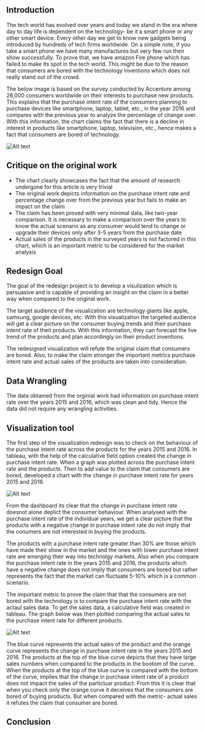 ## Introduction
The tech world has evolved over years and today we stand in the era where day to day life is dependent on the technology- be it a smart phone or any other smart device. Every other day we get to know new gadgets being introduced by hundreds of tech firms worldwide. On a simple note, if you take a smart phone we have many manufactures but very few run their show successfully. To prove that, we have amazon Fire phone which has failed to make its spot in the tech world. This might be due to the reason that consumers are bored with the technology inventions which does not really stand out of the crowd. 

The below image is based on the survey conducted by Accenture among 28,000 consumers worldwide on their interests to purchase new products. This explains that the purchase intent rate of the consumers planning to purchase devices like smartphone, laptop, tablet, etc., in the year 2016 and compares with the previous year to analyze the percentage of change over. With this information, the chart claims the fact that there is a decline in interest in products like smartphone, laptop, television, etc., hence makes a fact that consumers are bored of technology. 

![Alt text](https://github.com/nrajeswaran/Fall17_DataViz/blob/master/Redesign_Project/Original_Work.png)

## Critique on the original work

  - The chart clearly showcases the fact that the amount of research undergone for this article is very trivial
  - The original work depicts information on the purchase intent rate and percentage change over from the previous year but       fails to make an impact on the claim
  - The claim has been proved with very minimal data, like two-year comparison. It is necessary to make a comparison over the     years to know the actual scenario as any consumer would tend to change or upgrade their devices only after 3-5 years from     the purchase date
  - Actual sales of the products in the surveyed years is not factored in this chart, which is an important metric to be           considered for the market analysis

## Redesign Goal
The goal of the redesign project is to develop a visulization which is persuasive and is capable of providing an insight on the claim in a better way when compared to the original work. 

The target audience of the visualization are technology giants like apple, samsung, google devices, etc. With this visualization the targeted audience will get a clear picture on the consumer buying trends and their purchase intent rate of theit products. With this information, they can forecast the live trend of the products and plan accordingly on their product inventions.

The redesigned visualization will refute the original claim that consumers are bored. Also, to make the claim stronger the important metrics purchase intent rate and actual sales of the products are taken into consideration.

## Data Wrangling
The data obtained from the orginial work had information on purchase intent rate over the years 2015 and 2016, which was clean and tidy. Hence the data did not require any wrangling activities. 

## Visualization tool

The first step of the visualization redesign was to check on the behaviour of the purchase intent rate across the products for the years 2015 and 2016. In tableau, with the help of the calculative field option created the change in purchase intent rate. When a graph was plotted across the purchase intent rate and the products. Then to add value to the claim that consumers are bored, developed a chart with the change in purchase intent rate for years 2015 and 2016.

![Alt text](https://github.com/nrajeswaran/Fall17_DataViz/blob/master/Redesign_Project/version3.png)

From the dashboard its clear that the change in purchase intent rate doesnot alone deplict the consumer behaviour. When analysed with the purchase intent rate of the individual years, we get a clear picture that the products with a negative change in purchase intent rate do not imply that the conumers are not interested in buying the products.

The products with a purchase intent rate greater than 30% are those which have made their show in the market and the ones with lower purchase intent rate are emerging their way into technolgy markets. Also when you compare the purchase intent rate in the years 2015 and 2016, the products which have a negative change does not imply that consumers are bored but rather represents the fact that the market can fluctuate 5-10% which is a common scenario.

The important metric to prove the claim that that the consumers are not bored with the technology is to compare the purchase intent rate with the actaul sales data. To get the sales data, a calculative field was created in tableau. The graph below was then plotted comparing the actual sales to the purchase intent rate for different products.

![Alt text](https://github.com/nrajeswaran/Fall17_DataViz/blob/master/Redesign_Project/Finalversion.png)

The blue curve represents the actual sales of the product and the orange curve represents the change in purchase intent rate in the years 2015 and 2016. The products at the top of the blue curve depicts that they have large sales numbers when compared to the products in the bootom of the curve. When the products at the top of the blue curve is compared with the bottom of the curve, implies that the change in purchase intent rate of a product does not impact the sales of the particluar product. From this it is clear that when you check only the orange curve it deceives that the consumers are bored of buying products. But when compared with the metric- actual sales it refutes the claim that consumer are bored.

## Conclusion




